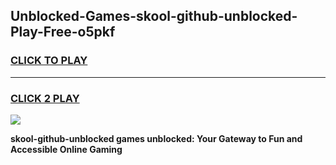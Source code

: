 
## Unblocked-Games-skool-github-unblocked-Play-Free-o5pkf
<h3>
<a href="https://premium76.site?title=skool-github-unblocked&ref=18A1">CLICK TO PLAY</a></h3>
<hr>

<h3>
<a href="https://premium76.site?title=skool-github-unblocked&ref=18A1">CLICK 2 PLAY</a>
  
</h3>

<a href="https://premium76.site?title=skool-github-unblocked&ref=18A1"><img src="https://clearcache.store/games.png"></a>


**skool-github-unblocked games unblocked: Your Gateway to Fun and Accessible Online Gaming**
